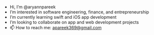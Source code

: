 - Hi, I’m @aryannpareek
- I’m interested in software engineering, finance, and entrepreneurship
- I’m currently learning swift and iOS app development
- I’m looking to collaborate on app and web development projects
- 📫 How to reach me: apareek369@gmail.com

<!---
aryannpareek/aryannpareek is a ✨ special ✨ repository because its `README.md` (this file) appears on your GitHub profile.
You can click the Preview link to take a look at your changes.
--->
